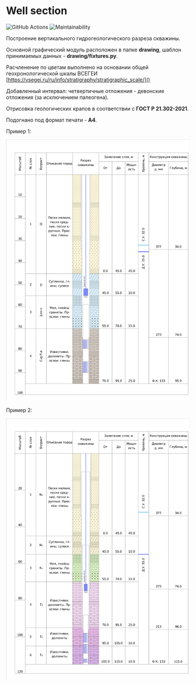 # Well section
![GitHub Actions](https://github.com/SizNi/geol_project/actions/workflows/github-actions.yml/badge.svg)
![Maintainability](https://api.codeclimate.com/v1/badges/ec3b0a9c956256e29959/maintainability)

Построение вертикального гидрогеологического разреза скважины.

Основной графический модуль расположен в папке **drawing**, шаблон принимаемых данных - **drawing/fixtures.py**.

Расчленение по цветам выполнено на основании общей геохронологической шкалы ВСЕГЕИ [https://vsegei.ru/ru/info/stratigraphy/stratigraphic_scale/]()

Добавленный интервал: четвертичные отложения - девонские отложения (за исключением палеогена).

Отрисовка геологических крапов в соответствии с **ГОСТ Р 21.302-2021**.

Подогнано под формат печати - **А4**.

Пример 1:

![1677419468970](image/README/1677419468970.png)


Пример 2:

![1677419196793](image/README/1677419196793.png)
